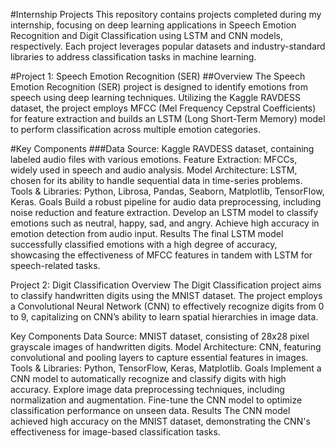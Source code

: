 #Internship Projects
This repository contains projects completed during my internship, focusing on deep learning applications in Speech Emotion Recognition and Digit Classification using LSTM and CNN models, respectively. Each project leverages popular datasets and industry-standard libraries to address classification tasks in machine learning.

#Project 1: Speech Emotion Recognition (SER)
##Overview
The Speech Emotion Recognition (SER) project is designed to identify emotions from speech using deep learning techniques. Utilizing the Kaggle RAVDESS dataset, the project employs MFCC (Mel Frequency Cepstral Coefficients) for feature extraction and builds an LSTM (Long Short-Term Memory) model to perform classification across multiple emotion categories.

#Key Components
###Data Source: Kaggle RAVDESS dataset, containing labeled audio files with various emotions.
Feature Extraction: MFCCs, widely used in speech and audio analysis.
Model Architecture: LSTM, chosen for its ability to handle sequential data in time-series problems.
Tools & Libraries: Python, Librosa, Pandas, Seaborn, Matplotlib, TensorFlow, Keras.
Goals
Build a robust pipeline for audio data preprocessing, including noise reduction and feature extraction.
Develop an LSTM model to classify emotions such as neutral, happy, sad, and angry.
Achieve high accuracy in emotion detection from audio input.
Results
The final LSTM model successfully classified emotions with a high degree of accuracy, showcasing the effectiveness of MFCC features in tandem with LSTM for speech-related tasks.

Project 2: Digit Classification
Overview
The Digit Classification project aims to classify handwritten digits using the MNIST dataset. The project employs a Convolutional Neural Network (CNN) to effectively recognize digits from 0 to 9, capitalizing on CNN’s ability to learn spatial hierarchies in image data.

Key Components
Data Source: MNIST dataset, consisting of 28x28 pixel grayscale images of handwritten digits.
Model Architecture: CNN, featuring convolutional and pooling layers to capture essential features in images.
Tools & Libraries: Python, TensorFlow, Keras, Matplotlib.
Goals
Implement a CNN model to automatically recognize and classify digits with high accuracy.
Explore image data preprocessing techniques, including normalization and augmentation.
Fine-tune the CNN model to optimize classification performance on unseen data.
Results
The CNN model achieved high accuracy on the MNIST dataset, demonstrating the CNN's effectiveness for image-based classification tasks.
